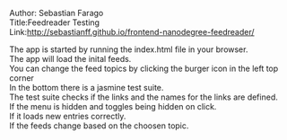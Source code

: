 Author: Sebastian Farago</br>
Title:Feedreader Testing</br>
Link:http://sebastianff.github.io/frontend-nanodegree-feedreader/

The app is started by running the index.html file in your browser.</br>
The app will load the inital feeds.</br>
You can change the feed topics by clicking the burger icon in the left top corner</br>
In the bottom there is a jasmine test suite.</br>
The test suite checks if the links and the names for the links are defined.</br>
If the menu is hidden and toggles being hidden on click.</br>
If it loads new entries correctly.</br>
If the feeds change based on the choosen topic.</br>
